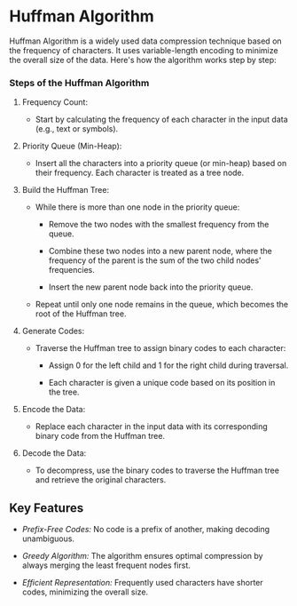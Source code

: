 # Huffman Algorithm

Huffman Algorithm is a widely used data compression technique based on the frequency of characters. It uses variable-length encoding to minimize the overall size of the data. Here's how the algorithm works step by step:

### Steps of the Huffman Algorithm

1. Frequency Count:

    - Start by calculating the frequency of each character in the input data (e.g., text or symbols).

2. Priority Queue (Min-Heap):

    - Insert all the characters into a priority queue (or min-heap) based on their frequency. Each character is treated as a tree node.

3. Build the Huffman Tree:

    - While there is more than one node in the priority queue:

        - Remove the two nodes with the smallest frequency from the queue.

        - Combine these two nodes into a new parent node, where the frequency of the parent is the sum of the two child nodes' frequencies.

        - Insert the new parent node back into the priority queue.

    - Repeat until only one node remains in the queue, which becomes the root of the Huffman tree.

4. Generate Codes:

    - Traverse the Huffman tree to assign binary codes to each character:

        - Assign 0 for the left child and 1 for the right child during traversal.

        - Each character is given a unique code based on its position in the tree.

5. Encode the Data:

    -  Replace each character in the input data with its corresponding binary code from the Huffman tree.

6. Decode the Data:

    - To decompress, use the binary codes to traverse the Huffman tree and retrieve the original characters.

## Key Features

- *Prefix-Free Codes:* No code is a prefix of another, making decoding unambiguous.

- *Greedy Algorithm:* The algorithm ensures optimal compression by always merging the least frequent nodes first.

- *Efficient Representation:* Frequently used characters have shorter codes, minimizing the overall size.